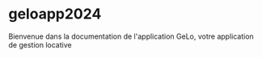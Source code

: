 # geloapp2024
Bienvenue dans la documentation de l'application GeLo, votre application de gestion locative 

